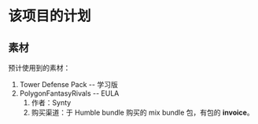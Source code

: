# 该项目的计划

## 素材

预计使用到的素材：

1. Tower Defense Pack -- 学习版
2. PolygonFantasyRivals -- EULA
   1. 作者：Synty
   2. 购买渠道：于 Humble bundle 购买的 mix bundle 包，有包的 **invoice**。
